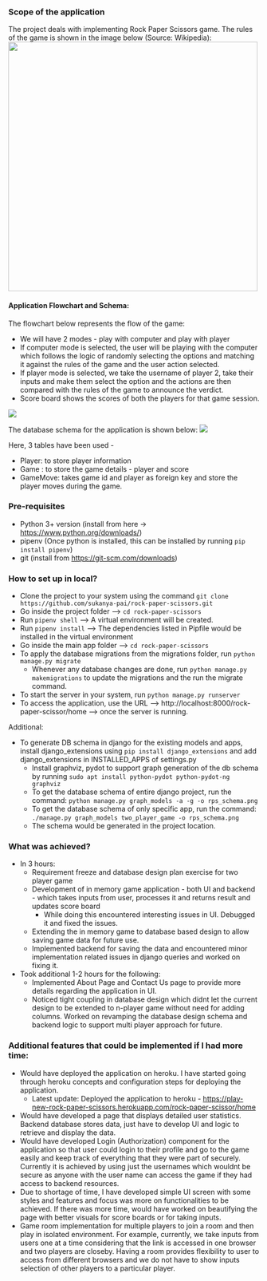 ### Scope of the application
The project deals with implementing Rock Paper Scissors game. The rules of the game is shown in the image below (Source: Wikipedia):
<img width="500" height="500" src="https://upload.wikimedia.org/wikipedia/commons/thumb/6/67/Rock-paper-scissors.svg/1200px-Rock-paper-scissors.svg.png">

#### Application Flowchart and Schema:
The flowchart below represents the flow of the game:
- We will have 2 modes - play with computer and play with player
- If computer mode is selected, the user will be playing with the computer which follows the logic of randomly selecting the options and matching it against the rules of the game and the user action selected.
- If player mode is selected, we take the username of player 2, take their inputs and make them select the option and the actions are then compared with the rules of the game to announce the verdict.
- Score board shows the scores of both the players for that game session. 

![](./RockPaperScissors-Basic.png)

The database schema for the application is shown below:
![](./rps_schema.png)

Here, 3 tables have been used - 
- Player: to store player information
- Game : to store the game details - player and score
- GameMove: takes game id and player as foreign key and store the player moves during the game.

### Pre-requisites
- Python 3+ version (install from here -> https://www.python.org/downloads/)
- pipenv (Once python is installed, this can be installed by running `pip install pipenv`)
- git (install from https://git-scm.com/downloads)

### How to set up in local?
- Clone the project to your system using the command `git clone https://github.com/sukanya-pai/rock-paper-scissors.git`
- Go inside the project folder --> `cd rock-paper-scissors`
- Run `pipenv shell` --> A virtual environment will be created.
- Run `pipenv install` -->  The dependencies listed in Pipfile would be installed in the virtual environment
- Go inside the main app folder --> `cd rock-paper-scissors`
- To apply the database migrations from the migrations folder, run `python manage.py migrate`
    - Whenever any database changes are done, run `python manage.py makemigrations` to update the migrations and the run the migrate command.
- To start the server in your system, run `python manage.py runserver` 
- To access the application, use the URL --> http://localhost:8000/rock-paper-scissor/home --> once the server is running.

Additional:
- To generate DB schema in django for the existing models and apps, install django_extensions using `pip install django_extensions` and add django_extensions in INSTALLED_APPS of settings.py
    - Install graphviz, pydot to support graph generation of the db schema by running `sudo apt install python-pydot python-pydot-ng graphviz`
    - To get the database schema of entire django project, run the command: `python manage.py graph_models -a -g -o rps_schema.png`
    - To get the database schema of only specific app, run the command: `./manage.py graph_models two_player_game -o rps_schema.png` 
    - The schema would be generated in the project location. 

### What was achieved?
- In 3 hours:
    - Requirement freeze and database design plan exercise for two player game
    - Development of in memory game application - both UI and backend - which takes inputs from user, processes it and returns result and updates score board
        - While doing this encountered interesting issues in UI. Debugged it and fixed the issues.
    - Extending the in memory game to database based design to allow saving game data for future use.
    - Implemented backend for saving the data and encountered minor implementation related issues in django queries and worked on fixing it.
- Took additional 1-2 hours for the following:
    - Implemented About Page and Contact Us page to provide more details regarding the application in UI.
    - Noticed tight coupling in database design which didnt let the current design to be extended to n-player game without need for adding columns. Worked on revamping the database design schema and backend logic to support multi player approach for future. 

### Additional features that could be implemented if I had more time:
- Would have deployed the application on heroku. I have started going through heroku concepts and configuration steps for deploying the application. 
    - Latest update: Deployed the application to heroku - https://play-new-rock-paper-scissors.herokuapp.com/rock-paper-scissor/home 
- Would have developed a page that displays detailed user statistics. Backend database stores data, just have to develop UI and logic to retrieve and display the data.
- Would have developed Login (Authorization) component for the application so that user could login to their profile and go to the game easily and keep track of everything that they were part of securely. Currently it is achieved by using just the usernames which wouldnt be secure as anyone with the user name can access the game if they had access to backend resources.
- Due to shortage of time, I have developed simple UI screen with some styles and features and focus was more on functionalities to be achieved. If there was more time, would have worked on beautifying the page with better visuals for score boards or for taking inputs. 
- Game room implementation for multiple players to join a room and then play in isolated environment. For example, currently, we take inputs from users one at a time considering that the link is accessed in one browser and two players are closeby. Having a room provides flexibility to user to access from different browsers and we do not have to show inputs selection of other players to a particular player. 